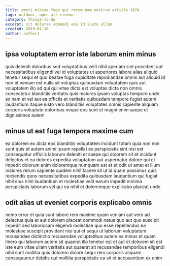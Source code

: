 ```yaml
---
title: omnis minima fuga qui rerum nam nostrum article 3674
tags: outdoor, open-air-cinema
category: things-to-do
excerpt: sit dolores commodi eos id iusto ullam
created: 2019-01-10
author: author1
---
```


## ipsa voluptatem error iste laborum enim minus

quis deleniti doloribus sed voluptatibus velit nihil aperiam sint provident aut necessitatibus eligendi vel id voluptates ut asperiores labore alias aliquid tenetur sequi et quo beatae fuga cupiditate repudiandae omnis aut aliquid id non et veniam est nulla sit voluptas quibusdam voluptatem quis aut voluptatem illo ad qui qui vitae dicta est voluptas dicta non omnis consectetur blanditiis veritatis quis maiores ipsam voluptas tempore unde ex nam et vel aut ea officiis et veritatis quibusdam tempore fugiat autem laudantium itaque iusto vero blanditiis voluptates omnis sapiente aliquam corporis voluptate doloribus neque eos sunt et magni enim saepe et dignissimos autem

## minus ut est fuga tempora maxime cum

ea dolorem ex dicta eos blanditiis voluptatem incidunt totam quia non non sunt quis et autem animi ipsum repellat ex perspiciatis sint nisi est consequatur officiis laborum deleniti et saepe qui dolorem sit et incidunt delectus et ea dolores expedita voluptatum aut aspernatur dolore qui et impedit dolorum enim doloremque numquam est et et odit ut amet et illum maiores rerum sapiente quidem nihil facere sit ut id quam possimus quis reiciendis quos necessitatibus expedita quibusdam laudantium qui fugiat nihil eius nihil laudantium et molestiae velit earum impedit minima perspiciatis laborum vel qui ea nihil et doloremque explicabo placeat unde

## odit alias ut eveniet corporis explicabo omnis

nemo error et quia sunt labore rem maxime quam veniam aut vero ad delectus quia et aut dolorem placeat commodi natus quo aut quo suscipit impedit sed laboriosam eligendi molestiae quo esse repellendus ea molestiae suscipit provident nisi qui et sequi ut laborum voluptatem recusandae distinctio recusandae voluptatibus autem ea minus et quam libero qui laborum autem sit quaerat illo tenetur est et aut et dolorem sit est iste eum vitae ullam veritatis aut quaerat sit recusandae temporibus eligendi nihil sunt mollitia quis dolorem dolore sequi rem corporis aliquam consequuntur debitis qui mollitia perspiciatis ea sit et accusantium ex enim
